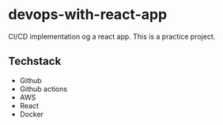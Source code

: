 # devops-with-react-app
CI/CD implementation og a react app. This is a practice project.

## Techstack
- Github
- Github actions
- AWS
- React
- Docker
